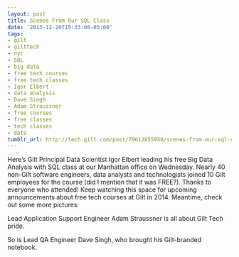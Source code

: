```yaml
---
layout: post
title: Scenes From Our SQL Class
date: '2013-12-20T15:33:00-05:00'
tags:
- gilt
- gilttech
- nyc
- SQL
- big data
- free tech courses
- free tech classes
- Igor Elbert
- data analysis
- Dave Singh
- Adam Straussner
- free courses
- free classes
- tech classes
- data
tumblr_url: http://tech.gilt.com/post/70612855950/scenes-from-our-sql-class
---
```


Here’s Gilt Principal Data Scientist Igor Elbert leading his free Big Data Analysis with SQL class at our Manhattan office on Wednesday. Nearly 40 non-Gilt software engineers, data analysts and technologists joined 10 Gilt employees for the course (did I mention that it was FREE?). Thanks to everyone who attended!
Keep watching this space for upcoming announcements about free tech courses at Gilt in 2014. Meantime, check out some more pictures:

Lead Application Support Engineer Adam Straussner is all about Gilt Tech pride.

So is Lead QA Engineer Dave Singh, who brought his Gilt-branded notebook.

